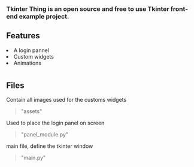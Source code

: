 ### **Tkinter Thing** is an open source and free to use Tkinter front-end example project. 

## Features
<li> A login pannel
<li> Custom widgets
<li> Animations

#

## Files

Contain all images used for the customs widgets
> "assets\"

Used to place the login panel on screen
> "panel_module.py"

main file, define the tkinter window
> "main.py"